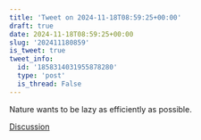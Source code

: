 ```yaml
---
title: 'Tweet on 2024-11-18T08:59:25+00:00'
draft: true
date: 2024-11-18T08:59:25+00:00
slug: '202411180859'
is_tweet: true
tweet_info:
  id: '1858314031955878280'
  type: 'post'
  is_thread: False
---
```




Nature wants to be lazy as efficiently as possible.

[Discussion](https://x.com/sytelus/status/1858314031955878280)
